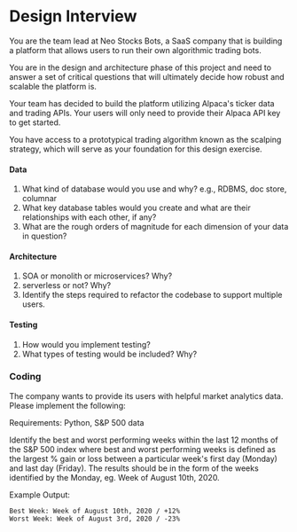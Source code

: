 # Design Interview

You are the team lead at Neo Stocks Bots, a SaaS company that is building a platform that allows users to run their own algorithmic trading bots. 

You are in the design and architecture phase of this project and need to answer a set of critical questions that will ultimately decide how robust and scalable the platform is. 

Your team has decided to build the platform utilizing Alpaca's ticker data and trading APIs. Your users will only need to provide their Alpaca API key to get started. 

You have access to a prototypical trading algorithm known as the scalping strategy, which will serve as your foundation for this design exercise. 

#### Data

1. What kind of database would you use and why? e.g., RDBMS, doc store, columnar
1. What key database tables would you create and what are their relationships with each other, if any? 
1. What are the rough orders of magnitude for each dimension of your data in question? 

#### Architecture

1. SOA or monolith or microservices? Why?
1. serverless or not? Why?
1. Identify the steps required to refactor the codebase to support multiple users.

#### Testing

1. How would you implement testing? 
1. What types of testing would be included? Why? 

### Coding

The company wants to provide its users with helpful market analytics data. Please implement the following:

Requirements: Python, S&P 500 data

Identify the best and worst performing weeks within the last 12 months of the S&P 500 index where best and worst performing weeks is defined as the largest % gain or loss between a particular week's first day (Monday) and last day (Friday). The results should be in the form of the weeks identified by the Monday, eg. Week of August 10th, 2020.

Example Output:

```
Best Week: Week of August 10th, 2020 / +12%
Worst Week: Week of August 3rd, 2020 / -23%
```
